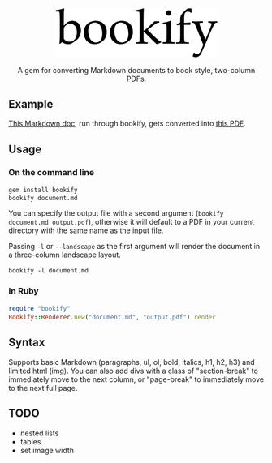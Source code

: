 <p align="center">
  <img width="319" src="https://raw.githubusercontent.com/joeyschoblaska/bookify/master/img/bookify.png">
</p>

<p align="center">
  A gem for converting Markdown documents to book style, two-column PDFs.
</p>

## Example

[This Markdown doc](https://raw.githubusercontent.com/joeyschoblaska/bookify/master/example/document.md), run through bookify, gets converted
into [this PDF](https://raw.githubusercontent.com/joeyschoblaska/bookify/master/example/output.pdf).

## Usage

### On the command line

```
gem install bookify
bookify document.md
```

You can specify the output file with a second argument (`bookify document.md
output.pdf`), otherwise it will default to a PDF in your current directory with
the same name as the input file.

Passing `-l` or `--landscape` as the first argument will render the document in
a three-column landscape layout.

```
bookify -l document.md
```

### In Ruby

```ruby
require "bookify"
Bookify::Renderer.new("document.md", "output.pdf").render
```

## Syntax

Supports basic Markdown (paragraphs, ul, ol, bold, italics, h1, h2, h3) and limited html (img). You can also add divs with a class of "section-break" to immediately move to the next column, or "page-break" to immediately move to the next full page.

## TODO

* nested lists
* tables
* set image width
